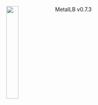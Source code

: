 <img align="left" src="/images/logo.png" width="25%"></img>
MetalLB v0.7.3
<p style="clear: both"></p>

